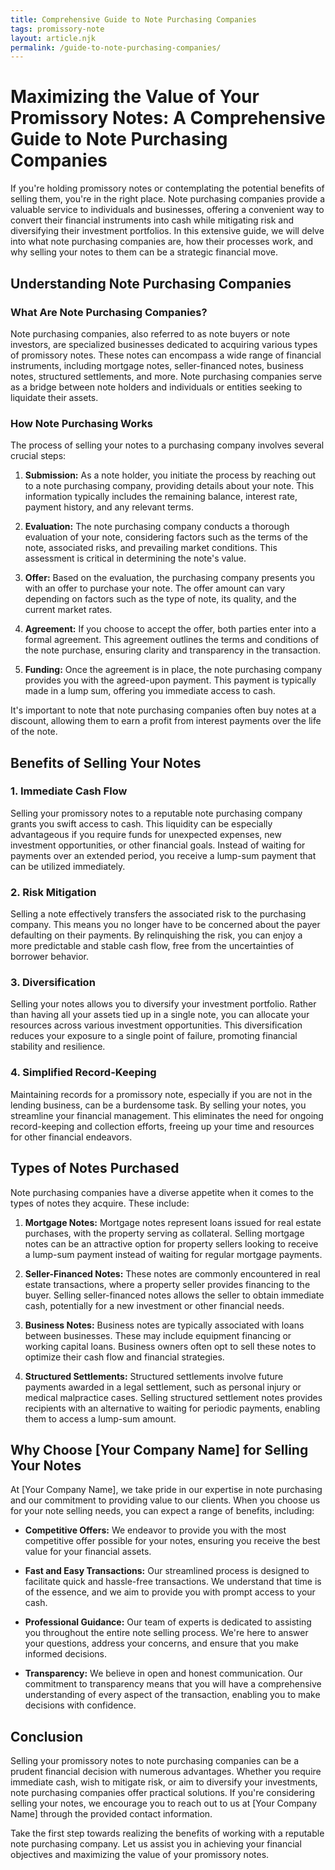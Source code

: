 ```yaml
---
title: Comprehensive Guide to Note Purchasing Companies
tags: promissory-note
layout: article.njk
permalink: /guide-to-note-purchasing-companies/
---
```


# Maximizing the Value of Your Promissory Notes: A Comprehensive Guide to Note Purchasing Companies

If you're holding promissory notes or contemplating the potential benefits of selling them, you're in the right place. Note purchasing companies provide a valuable service to individuals and businesses, offering a convenient way to convert their financial instruments into cash while mitigating risk and diversifying their investment portfolios. In this extensive guide, we will delve into what note purchasing companies are, how their processes work, and why selling your notes to them can be a strategic financial move.

## Understanding Note Purchasing Companies

### What Are Note Purchasing Companies?

Note purchasing companies, also referred to as note buyers or note investors, are specialized businesses dedicated to acquiring various types of promissory notes. These notes can encompass a wide range of financial instruments, including mortgage notes, seller-financed notes, business notes, structured settlements, and more. Note purchasing companies serve as a bridge between note holders and individuals or entities seeking to liquidate their assets.

### How Note Purchasing Works

The process of selling your notes to a purchasing company involves several crucial steps:

1. **Submission:** As a note holder, you initiate the process by reaching out to a note purchasing company, providing details about your note. This information typically includes the remaining balance, interest rate, payment history, and any relevant terms.

2. **Evaluation:** The note purchasing company conducts a thorough evaluation of your note, considering factors such as the terms of the note, associated risks, and prevailing market conditions. This assessment is critical in determining the note's value.

3. **Offer:** Based on the evaluation, the purchasing company presents you with an offer to purchase your note. The offer amount can vary depending on factors such as the type of note, its quality, and the current market rates.

4. **Agreement:** If you choose to accept the offer, both parties enter into a formal agreement. This agreement outlines the terms and conditions of the note purchase, ensuring clarity and transparency in the transaction.

5. **Funding:** Once the agreement is in place, the note purchasing company provides you with the agreed-upon payment. This payment is typically made in a lump sum, offering you immediate access to cash.

It's important to note that note purchasing companies often buy notes at a discount, allowing them to earn a profit from interest payments over the life of the note.

## Benefits of Selling Your Notes

### 1. Immediate Cash Flow

Selling your promissory notes to a reputable note purchasing company grants you swift access to cash. This liquidity can be especially advantageous if you require funds for unexpected expenses, new investment opportunities, or other financial goals. Instead of waiting for payments over an extended period, you receive a lump-sum payment that can be utilized immediately.

### 2. Risk Mitigation

Selling a note effectively transfers the associated risk to the purchasing company. This means you no longer have to be concerned about the payer defaulting on their payments. By relinquishing the risk, you can enjoy a more predictable and stable cash flow, free from the uncertainties of borrower behavior.

### 3. Diversification

Selling your notes allows you to diversify your investment portfolio. Rather than having all your assets tied up in a single note, you can allocate your resources across various investment opportunities. This diversification reduces your exposure to a single point of failure, promoting financial stability and resilience.

### 4. Simplified Record-Keeping

Maintaining records for a promissory note, especially if you are not in the lending business, can be a burdensome task. By selling your notes, you streamline your financial management. This eliminates the need for ongoing record-keeping and collection efforts, freeing up your time and resources for other financial endeavors.

## Types of Notes Purchased

Note purchasing companies have a diverse appetite when it comes to the types of notes they acquire. These include:

1. **Mortgage Notes:** Mortgage notes represent loans issued for real estate purchases, with the property serving as collateral. Selling mortgage notes can be an attractive option for property sellers looking to receive a lump-sum payment instead of waiting for regular mortgage payments.

2. **Seller-Financed Notes:** These notes are commonly encountered in real estate transactions, where a property seller provides financing to the buyer. Selling seller-financed notes allows the seller to obtain immediate cash, potentially for a new investment or other financial needs.

3. **Business Notes:** Business notes are typically associated with loans between businesses. These may include equipment financing or working capital loans. Business owners often opt to sell these notes to optimize their cash flow and financial strategies.

4. **Structured Settlements:** Structured settlements involve future payments awarded in a legal settlement, such as personal injury or medical malpractice cases. Selling structured settlement notes provides recipients with an alternative to waiting for periodic payments, enabling them to access a lump-sum amount.

## Why Choose [Your Company Name] for Selling Your Notes

At [Your Company Name], we take pride in our expertise in note purchasing and our commitment to providing value to our clients. When you choose us for your note selling needs, you can expect a range of benefits, including:

- **Competitive Offers:** We endeavor to provide you with the most competitive offer possible for your notes, ensuring you receive the best value for your financial assets.

- **Fast and Easy Transactions:** Our streamlined process is designed to facilitate quick and hassle-free transactions. We understand that time is of the essence, and we aim to provide you with prompt access to your cash.

- **Professional Guidance:** Our team of experts is dedicated to assisting you throughout the entire note selling process. We're here to answer your questions, address your concerns, and ensure that you make informed decisions.

- **Transparency:** We believe in open and honest communication. Our commitment to transparency means that you will have a comprehensive understanding of every aspect of the transaction, enabling you to make decisions with confidence.

## Conclusion

Selling your promissory notes to note purchasing companies can be a prudent financial decision with numerous advantages. Whether you require immediate cash, wish to mitigate risk, or aim to diversify your investments, note purchasing companies offer practical solutions. If you're considering selling your notes, we encourage you to reach out to us at [Your Company Name] through the provided contact information.

Take the first step towards realizing the benefits of working with a reputable note purchasing company. Let us assist you in achieving your financial objectives and maximizing the value of your promissory notes.
